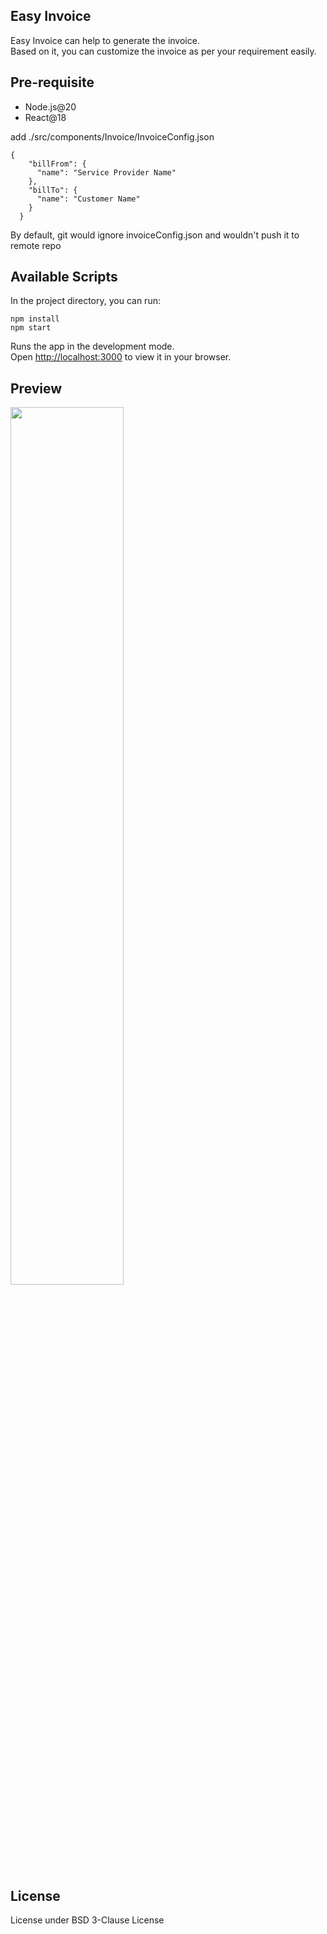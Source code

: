 ## Easy Invoice
Easy Invoice can help to generate the invoice.  
Based on it, you can customize the invoice as per your requirement easily.


## Pre-requisite
* Node.js@20
* React@18

add ./src/components/Invoice/InvoiceConfig.json
```
{
    "billFrom": {
      "name": "Service Provider Name"
    },
    "billTo": {
      "name": "Customer Name"
    }
  }
```
By default, git would ignore invoiceConfig.json and wouldn't push it to remote repo  

## Available Scripts

In the project directory, you can run:

```
npm install
npm start
```

Runs the app in the development mode.\
Open [http://localhost:3000](http://localhost:3000) to view it in your browser.


## Preview 
<img src="https://i.imgur.com/Iqarg1N.png" width=60% height=60%>

## License
License under BSD 3-Clause License